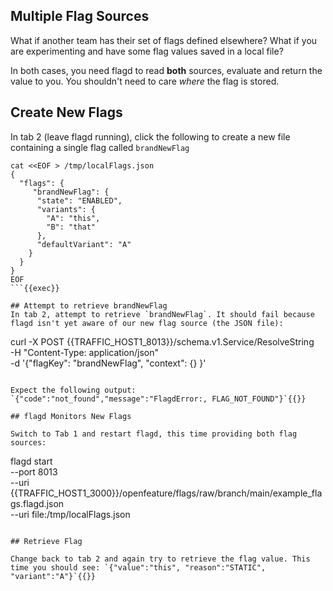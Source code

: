 ## Multiple Flag Sources

What if another team has their set of flags defined elsewhere? What if you are experimenting and have some flag values saved in a local file?

In both cases, you need flagd to read **both** sources, evaluate and return the value to you. You shouldn't need to care *where* the flag is stored.

## Create New Flags

In tab 2 (leave flagd running), click the following to create a new file containing a single flag called `brandNewFlag`
```
cat <<EOF > /tmp/localFlags.json
{
  "flags": {
     "brandNewFlag": {
      "state": "ENABLED",
      "variants": {
        "A": "this",
        "B": "that"
      },
      "defaultVariant": "A"
    }
  }
}
EOF
```{{exec}}

## Attempt to retrieve brandNewFlag
In tab 2, attempt to retrieve `brandNewFlag`. It should fail because flagd isn't yet aware of our new flag source (the JSON file):

```
curl -X POST {{TRAFFIC_HOST1_8013}}/schema.v1.Service/ResolveString \
  -H "Content-Type: application/json" \
  -d '{"flagKey": "brandNewFlag", "context": {} }'
```{{exec}}

Expect the following output: `{"code":"not_found","message":"FlagdError:, FLAG_NOT_FOUND"}`{{}}

## flagd Monitors New Flags

Switch to Tab 1 and restart flagd, this time providing both flag sources:

```
flagd start \
--port 8013 \
--uri {{TRAFFIC_HOST1_3000}}/openfeature/flags/raw/branch/main/example_flags.flagd.json \
--uri file:/tmp/localFlags.json
```{{exec interrupt}}

## Retrieve Flag

Change back to tab 2 and again try to retrieve the flag value. This time you should see: `{"value":"this", "reason":"STATIC", "variant":"A"}`{{}}